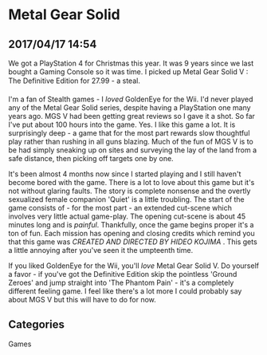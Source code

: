 # Metal Gear Solid 

## 2017/04/17 14:54

We got a PlayStation 4 for Christmas this year. It was 9 years since we 
last bought a Gaming Console so it was time. I picked up Metal Gear 
Solid V : The Definitive Edition for &#128;27.99 - a steal.

I'm a fan of Stealth games - I _loved_ GoldenEye for the Wii. I'd never 
played any of the Metal Gear Solid series, despite having a PlayStation 
one many years ago. MGS V had been getting great reviews so I gave it a 
shot. So far I've put about 100 hours into the game. Yes. I like this 
game a lot. It is surprisingly deep - a game that for the most part 
rewards slow thoughtful play rather than rushing in all guns blazing. 
Much of the fun of MGS V is to be had simply sneaking up on sites and 
surveying the lay of the land from a safe distance, then picking off 
targets one by one. 

It's been almost 4 months now since I started playing and I still haven't become bored with the game. There is a lot to love about this game but it's not without glaring faults. The story is complete nonsense and the overtly sexualized female companion 'Quiet' is a little troubling. The start of the game consists of - for the most part - an extended cut-scene which involves very little actual game-play. The opening cut-scene is about 45 minutes long and is _painful_. Thankfully, once the game begins proper it's a ton of fun. Each mission has opening and closing credits which remind you that this game was _CREATED AND DIRECTED BY HIDEO KOJIMA_ . This gets a little annoying after you've seen it the umpteenth time.  

If you liked GoldenEye for the Wii, you'll _love_ Metal Gear Solid V. Do yourself a favor - if you've got the Definitive Edition skip the pointless 'Ground Zeroes' and jump straight into 'The Phantom Pain' - it's a completely different feeling game. I feel like there's a lot more I could probably say about MGS V but this will have to do for now.



## Categories
Games
